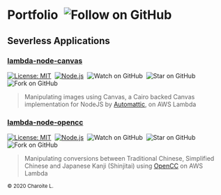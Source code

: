 # Portfolio&nbsp;&nbsp;![Follow on GitHub](https://img.shields.io/github/followers/charoitel.svg?style=social)

## Severless Applications

### [lambda-node-canvas](https://github.com/charoitel/lambda-node-canvas)

[![License: MIT](https://img.shields.io/badge/License-MIT-yellow.svg)](https://opensource.org/licenses/MIT)&nbsp;&nbsp;[![Node.js](https://img.shields.io/badge/Node.js-12.x-green.svg)](https://nodejs.org/download/release/latest-v12.x/)&nbsp;&nbsp;![Watch on GitHub](https://img.shields.io/github/watchers/charoitel/lambda-node-canvas.svg?style=social)&nbsp;&nbsp;![Star on GitHub](https://img.shields.io/github/stars/charoitel/lambda-node-canvas.svg?style=social)&nbsp;&nbsp;![Fork on GitHub](https://img.shields.io/github/forks/charoitel/lambda-node-canvas.svg?style=social)

> Manipulating images using Canvas, a Cairo backed Canvas implementation for NodeJS by [Automattic](https://github.com/Automattic), on AWS Lambda

### [lambda-node-opencc](https://github.com/charoitel/lambda-node-opencc)

[![License: MIT](https://img.shields.io/badge/License-MIT-yellow.svg)](https://opensource.org/licenses/MIT)&nbsp;&nbsp;[![Node.js](https://img.shields.io/badge/Node.js-12.x-green.svg)](https://nodejs.org/download/release/latest-v12.x/)&nbsp;&nbsp;![Watch on GitHub](https://img.shields.io/github/watchers/charoitel/lambda-node-opencc.svg?style=social)&nbsp;&nbsp;![Star on GitHub](https://img.shields.io/github/stars/charoitel/lambda-node-opencc.svg?style=social)&nbsp;&nbsp;![Fork on GitHub](https://img.shields.io/github/forks/charoitel/lambda-node-opencc.svg?style=social)

> Manipulating conversions between Traditional Chinese, Simplified Chinese and Japanese Kanji (Shinjitai) using [OpenCC](https://github.com/BYVoid/OpenCC) on AWS Lambda

<small>© 2020 Charoite L.</small>
